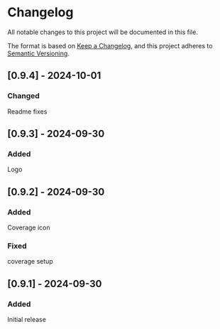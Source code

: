 # Changelog

All notable changes to this project will be documented in this file.

The format is based on [Keep a Changelog](https://keepachangelog.com/en/1.1.0/),
and this project adheres to [Semantic Versioning](https://semver.org/spec/v2.0.0.html).

## [0.9.4] - 2024-10-01

### Changed

Readme fixes

## [0.9.3] - 2024-09-30

### Added

Logo

## [0.9.2] - 2024-09-30

### Added

Coverage icon

### Fixed

coverage setup

## [0.9.1] - 2024-09-30

### Added

Initial release

